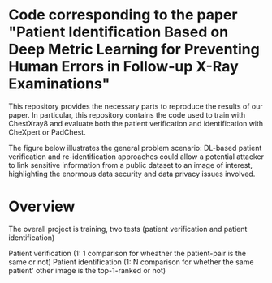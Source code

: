 # Code corresponding to the paper "Patient Identification Based on Deep Metric Learning for Preventing Human Errors in Follow-up X-Ray Examinations"

This repository provides the necessary parts to reproduce the results of our paper. In particular, this repository contains the code used to train with ChestXray8 and evaluate both the patient verification and identification with CheXpert or PadChest.

The figure below illustrates the general problem scenario: DL-based patient verification and re-identification approaches could allow a potential attacker to link sensitive information from a public dataset to an image of interest, highlighting the enormous data security and data privacy issues involved.

# Overview
The overall project is training, two tests (patient verification and patient identification)

Patient verification (1: 1 comparison for wheather the patient-pair is the same or not)
Patient identification (1: N comparison for whether the same patient' other image is the top-1-ranked or not)
